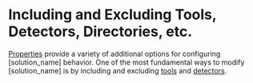 # Including and Excluding Tools, Detectors, Directories, etc.

[Properties](../../properties/all-properties.md) provide a variety of additional options for configuring [solution_name] behavior. One of the
most fundamental ways to modify [solution_name] is by including and excluding [tools](../../components/tools.md) and [detectors](../../components/detectors.md).




